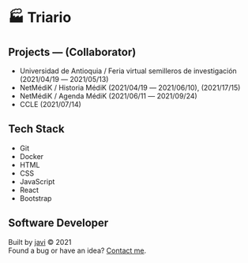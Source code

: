 # :factory: Triario
## Projects ― (Collaborator)
- Universidad de Antioquia / Feria virtual semilleros de investigación (2021/04/19 ― 2021/05/13)
- NetMédiK / Historia MédiK (2021/04/19 ― 2021/06/10), (2021/17/15)
- NetMédiK / Agenda MédiK (2021/06/11 ― 2021/09/24)
- CCLE (2021/07/14)
## Tech Stack
- Git
- Docker
- HTML
- CSS
- JavaScript
- React
- Bootstrap
## Software Developer
Built by [javi](https://github.com/javi0b01/) :copyright: 2021  
Found a bug or have an idea? [Contact me](https://www.linkedin.com/in/javi0b01/).
